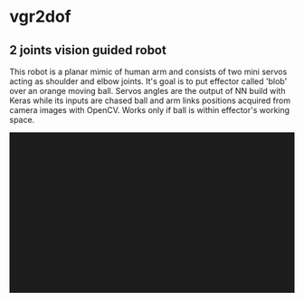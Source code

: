 # vgr2dof
## 2 joints vision guided robot 
This robot is a planar mimic of human arm and consists of two mini servos acting as shoulder and elbow joints. It's goal is to put effector called 'blob' over an orange moving ball. Servos angles are the output of NN build with Keras while its inputs are chased ball and arm links positions acquired from camera images with OpenCV. Works only if ball is within effector's working space.

![vgr2d](/img/vgr2d_short.gif)
